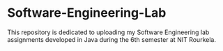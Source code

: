 # Software-Engineering-Lab
This repository is dedicated to uploading my Software Engineering lab assignments developed in Java during the 6th semester at NIT Rourkela.

